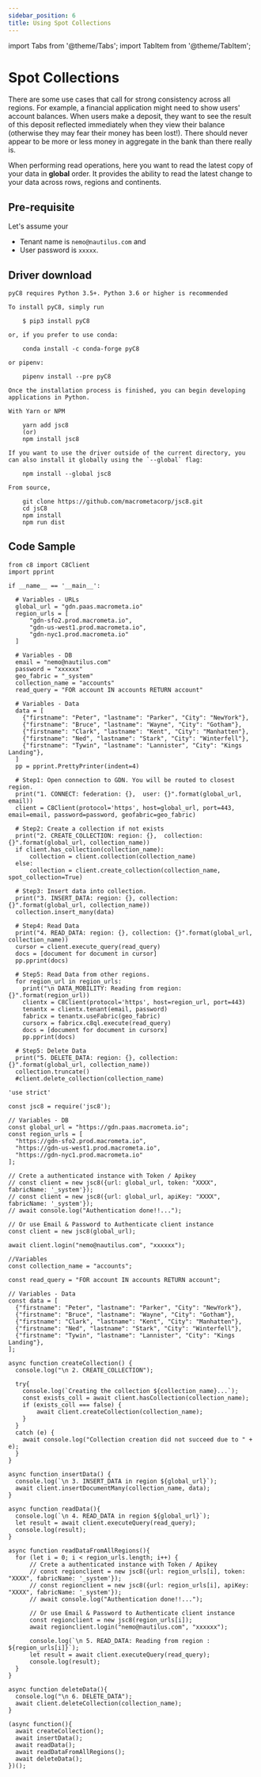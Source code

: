 ```yaml
---
sidebar_position: 6
title: Using Spot Collections
---
```


import Tabs from '@theme/Tabs';
import TabItem from '@theme/TabItem';

# Spot Collections

There are some use cases that call for strong consistency across all regions. For example, a financial application might need to show users' account balances. When users make a deposit, they want to see the result of this deposit reflected immediately when they view their balance (otherwise they may fear their money has been lost!). There should never appear to be more or less money in aggregate in the bank than there really is. 

When performing read operations, here you want to read the latest copy of your data in **global** order. It provides the ability to read the latest change to your data across rows, regions and continents.

## Pre-requisite

Let's assume your

* Tenant name is `nemo@nautilus.com` and
* User password is `xxxxx`.

## Driver download

<Tabs groupId="operating-systems">
  <TabItem value="py" label="Python">

    pyC8 requires Python 3.5+. Python 3.6 or higher is recommended

    To install pyC8, simply run

        $ pip3 install pyC8

    or, if you prefer to use conda:

        conda install -c conda-forge pyC8

    or pipenv:

        pipenv install --pre pyC8

    Once the installation process is finished, you can begin developing applications in Python.

  </TabItem>
  <TabItem value="js" label="Javascript">

    With Yarn or NPM

        yarn add jsc8
        (or)
        npm install jsc8

    If you want to use the driver outside of the current directory, you can also install it globally using the `--global` flag:

        npm install --global jsc8

    From source,

        git clone https://github.com/macrometacorp/jsc8.git
        cd jsC8
        npm install
        npm run dist

  </TabItem>
</Tabs>  

## Code Sample

<Tabs groupId="operating-systems">
  <TabItem value="py" label="Python">

    from c8 import C8Client
    import pprint

    if __name__ == '__main__':

      # Variables - URLs
      global_url = "gdn.paas.macrometa.io"
      region_urls = [
          "gdn-sfo2.prod.macrometa.io",
          "gdn-us-west1.prod.macrometa.io",
          "gdn-nyc1.prod.macrometa.io"
      ]

      # Variables - DB
      email = "nemo@nautilus.com"
      password = "xxxxxx"
      geo_fabric = "_system"
      collection_name = "accounts"
      read_query = "FOR account IN accounts RETURN account"

      # Variables - Data
      data = [
        {"firstname": "Peter", "lastname": "Parker", "City": "NewYork"},
        {"firstname": "Bruce", "lastname": "Wayne", "City": "Gotham"},
        {"firstname": "Clark", "lastname": "Kent", "City": "Manhatten"},
        {"firstname": "Ned", "lastname": "Stark", "City": "Winterfell"},
        {"firstname": "Tywin", "lastname": "Lannister", "City": "Kings Landing"},
      ]
      pp = pprint.PrettyPrinter(indent=4)

      # Step1: Open connection to GDN. You will be routed to closest region.
      print("1. CONNECT: federation: {},  user: {}".format(global_url, email))
      client = C8Client(protocol='https', host=global_url, port=443, email=email, password=password, geofabric=geo_fabric)

      # Step2: Create a collection if not exists
      print("2. CREATE_COLLECTION: region: {},  collection: {}".format(global_url, collection_name))
      if client.has_collection(collection_name):
          collection = client.collection(collection_name)
      else:
          collection = client.create_collection(collection_name, spot_collection=True)

      # Step3: Insert data into collection.
      print("3. INSERT_DATA: region: {}, collection: {}".format(global_url, collection_name))
      collection.insert_many(data)

      # Step4: Read Data
      print("4. READ_DATA: region: {}, collection: {}".format(global_url, collection_name))
      cursor = client.execute_query(read_query)
      docs = [document for document in cursor]
      pp.pprint(docs)

      # Step5: Read Data from other regions.
      for region_url in region_urls:
        print("\n DATA_MOBILITY: Reading from region: {}".format(region_url))
        clientx = C8Client(protocol='https', host=region_url, port=443)
        tenantx = clientx.tenant(email, password)
        fabricx = tenantx.useFabric(geo_fabric)
        cursorx = fabricx.c8ql.execute(read_query)
        docs = [document for document in cursorx]
        pp.pprint(docs)

      # Step5: Delete Data
      print("5. DELETE_DATA: region: {}, collection: {}".format(global_url, collection_name))
      collection.truncate()
      #client.delete_collection(collection_name)

  </TabItem>
  <TabItem value="js" label="Javascript">

    'use strict'

    const jsc8 = require('jsc8');

    // Variables - DB
    const global_url = "https://gdn.paas.macrometa.io";
    const region_urls = [
      "https://gdn-sfo2.prod.macrometa.io",
      "https://gdn-us-west1.prod.macrometa.io",
      "https://gdn-nyc1.prod.macrometa.io"
    ];

    // Crete a authenticated instance with Token / Apikey
    // const client = new jsc8({url: global_url, token: "XXXX", fabricName: '_system'});
    // const client = new jsc8({url: global_url, apiKey: "XXXX", fabricName: '_system'});
    // await console.log("Authentication done!!...");

    // Or use Email & Password to Authenticate client instance
    const client = new jsc8(global_url);

    await client.login("nemo@nautilus.com", "xxxxxx");

    //Variables
    const collection_name = "accounts";

    const read_query = "FOR account IN accounts RETURN account";

    // Variables - Data
    const data = [
      {"firstname": "Peter", "lastname": "Parker", "City": "NewYork"},
      {"firstname": "Bruce", "lastname": "Wayne", "City": "Gotham"},
      {"firstname": "Clark", "lastname": "Kent", "City": "Manhatten"},
      {"firstname": "Ned", "lastname": "Stark", "City": "Winterfell"},
      {"firstname": "Tywin", "lastname": "Lannister", "City": "Kings Landing"},
    ];

    async function createCollection() {
      console.log("\n 2. CREATE_COLLECTION");

      try{
        console.log(`Creating the collection ${collection_name}...`);
        const exists_coll = await client.hasCollection(collection_name);
        if (exists_coll === false) {
            await client.createCollection(collection_name);
        }
      }
      catch (e) {
        await console.log("Collection creation did not succeed due to " + e);
      }
    }

    async function insertData() {
      console.log(`\n 3. INSERT_DATA in region ${global_url}`);
      await client.insertDocumentMany(collection_name, data);
    }

    async function readData(){
      console.log(`\n 4. READ_DATA in region ${global_url}`);
      let result = await client.executeQuery(read_query);
      console.log(result);
    }

    async function readDataFromAllRegions(){
      for (let i = 0; i < region_urls.length; i++) { 
          // Crete a authenticated instance with Token / Apikey
          // const regionclient = new jsc8({url: region_urls[i], token: "XXXX", fabricName: '_system'});
          // const regionclient = new jsc8({url: region_urls[i], apiKey: "XXXX", fabricName: '_system'});
          // await console.log("Authentication done!!...");

          // Or use Email & Password to Authenticate client instance
          const regionclient = new jsc8(region_urls[i]);
          await regionclient.login("nemo@nautilus.com", "xxxxxx");

          console.log(`\n 5. READ_DATA: Reading from region : ${region_urls[i]}`);
          let result = await client.executeQuery(read_query);
          console.log(result);
      }
    }

    async function deleteData(){
      console.log("\n 6. DELETE_DATA");
      await client.deleteCollection(collection_name);
    }

    (async function(){
      await createCollection();
      await insertData();
      await readData();
      await readDataFromAllRegions();
      await deleteData();
    })();
  </TabItem>
</Tabs>  
